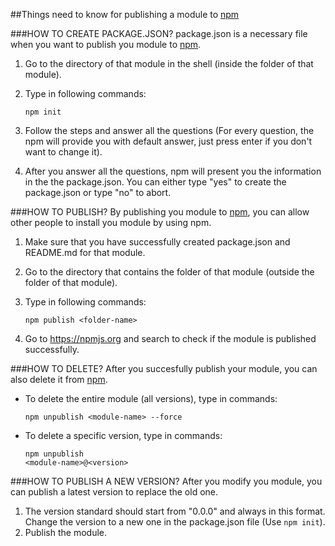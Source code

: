 ##Things need to know for publishing a module to [npm](#https://npmjs.org)

###HOW TO CREATE PACKAGE.JSON?
package.json is a necessary file when you want to publish you module to [npm](#https://npmjs.org).

1. Go to the directory of that module in the shell (inside the folder of that module).
2. Type in following commands:
    
    <code>npm init</code>  
3. Follow the steps and answer all the questions (For every question, the npm will provide you with default answer, just press enter if you don't want to change it).
4. After you answer all the questions, npm will present you the information in the the package.json. You can either type "yes" to create the package.json or type "no" to abort.

###HOW TO PUBLISH?
By publishing you module to [npm](#https://npmjs.org), you can allow other people to install you module by using npm.

1. Make sure that you have successfully created package.json and README.md for that module.
2. Go to the directory that contains the folder of that module (outside the folder of that module).
3. Type in following commands:
 
    <code>npm publish \<folder-name\></code>
4. Go to https://npmjs.org and search to check if the module is published successfully.

###HOW TO DELETE?
After you succesfully publish your module, you can also delete it from [npm](#https://npmjs.org).

* To delete the entire module (all versions), type in commands: 

    <code>npm unpublish \<module-name\> --force</code>
* To delete a specific version, type in commands:

    <code>npm unpublish \<module-name\>@\<version\></code>
    
###HOW TO PUBLISH A NEW VERSION?
After you modify you module, you can publish a latest version to replace the old one.

1. The version standard should start from "0.0.0" and always in this format. Change the version to a new one in the package.json file (Use <code>npm init</code>).
2. Publish the module.
